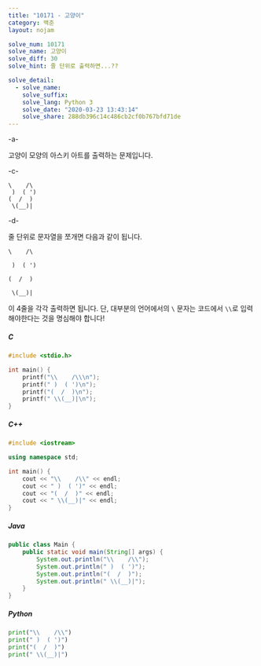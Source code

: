 ```yaml
---
title: "10171 - 고양이"
category: 백준
layout: nojam

solve_num: 10171
solve_name: 고양이
solve_diff: 30
solve_hint: 줄 단위로 출력하면...??

solve_detail:
  - solve_name:
    solve_suffix:
    solve_lang: Python 3
    solve_date: "2020-03-23 13:43:14"
    solve_share: 288db396c14c486cb2cf0b767bfd71de
---
```


-a-

고양이 모양의 아스키 아트를 출력하는 문제입니다.

-c-

```
\    /\
 )  ( ')
(  /  )
 \(__)|
```

-d-

줄 단위로 문자열을 쪼개면 다음과 같이 됩니다. 

```
\    /\
```

```
 )  ( ')
```

```
(  /  )
```

```
 \(__)|
```

이 4줄을 각각 출력하면 됩니다. 단, 대부분의 언어에서의 `\` 문자는 코드에서 `\\`로 입력해야한다는 것을 명심해야 합니다!

##### C

```c
#include <stdio.h>

int main() {
    printf("\\    /\\\n");
    printf(" )  ( ')\n");
    printf("(  /  )\n");
    printf(" \\(__)|\n");
}
```

##### C++

```cpp
#include <iostream>

using namespace std;

int main() {
    cout << "\\    /\\" << endl;
    cout << " )  ( ')" << endl;
    cout << "(  /  )" << endl;
    cout << " \\(__)|" << endl;
}
```

##### Java

```java
public class Main {
    public static void main(String[] args) {
        System.out.println("\\    /\\");
        System.out.println(" )  ( ')");
        System.out.println("(  /  )");
        System.out.println(" \\(__)|");
    }
}
```

##### Python

```python
print("\\    /\\")
print(" )  ( ')")
print("(  /  )")
print(" \\(__)|")
```
